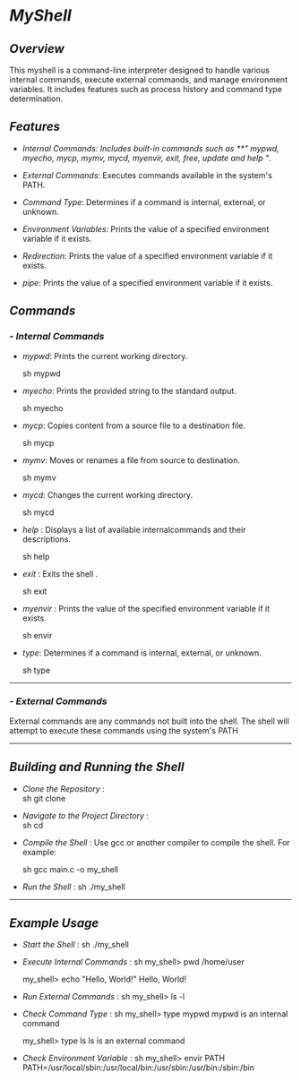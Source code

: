 # *MyShell*

## *Overview*

This myshell is a command-line interpreter designed to handle various internal commands, execute external commands, and manage environment variables. It includes features such as process history and command type determination.

## *Features*

- *Internal Commands: Includes built-in commands such as **" mypwd, myecho, mycp, mymv, mycd, myenvir, exit, free, update and help  "*.

- *External Commands*: Executes commands available in the system's PATH.

- *Command Type*: Determines if a command is internal, external, or unknown.

- *Environment Variables*: Prints the value of a specified environment variable if it exists.

- *Redirection*: Prints the value of a specified environment variable if it exists.

- *pipe*: Prints the value of a specified environment variable if it exists.

## *Commands*

### - *Internal Commands*

- *mypwd*: Prints the current working directory.
  
  sh
    mypwd
  

- *myecho*: Prints the provided string to the standard output.
  
  sh
    myecho <string>
    

- *mycp*: Copies content from a source file to a destination file.
  
  sh
    mycp <source> <destination>
    

- *mymv*: Moves or renames a file from source to destination.
  
  sh
    mymv <source> <destination>
    

- *mycd*:  Changes the current working directory.
  
  sh
    mycd <directory>
    

- *help* : Displays a list of available internalcommands and their descriptions.
  
  sh
    help
    

- *exit* :   Exits the shell .
  
  sh
    exit
    

- *myenvir* : Prints the value of the specified environment variable if it exists.
  
  sh
    envir <variable>
    

- *type*:   Determines if a command is internal, external, or unknown.
  
  sh
    type <command>
      
------------------------
### - *External Commands*
External commands are any commands not built into the shell. The shell will attempt to execute these commands using the system's PATH

------------------------

## *Building and Running the Shell*

- *Clone the Repository* :     
  sh
    git clone <repository-url>
      

- *Navigate to the Project Directory* :     
  sh
   cd <project-directory>
     

- *Compile the Shell* : Use gcc or another compiler to compile the shell. For example:
  
  sh
    gcc  main.c -o my_shell
     

- *Run the Shell* : 
  sh
    ./my_shell
     

---------------------------------

## *Example Usage*
 
- *Start the Shell* : 
  sh
    ./my_shell
     

- *Execute Internal Commands* : 
  sh
    my_shell> pwd
    /home/user

    my_shell> echo "Hello, World!"
    Hello, World!

     

- *Run External Commands* : 
  sh
    my_shell> ls -l
     

- *Check Command Type* : 
  sh
    my_shell> type mypwd
    mypwd is an internal command

    my_shell> type ls
    ls is an external command
     

- *Check Environment Variable* : 
  sh
    my_shell> envir PATH
    PATH=/usr/local/sbin:/usr/local/bin:/usr/sbin:/usr/bin:/sbin:/bin

  